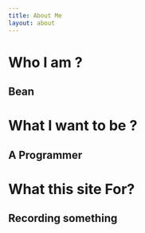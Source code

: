 ```yaml
---
title: About Me
layout: about
---
```

# Who I am ?

## Bean

# What I want to be ?

## A Programmer

# What this site For?

## Recording something